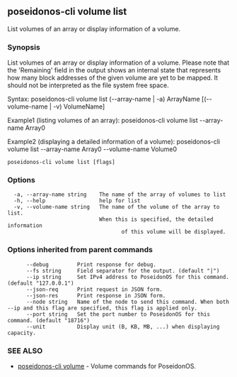 ## poseidonos-cli volume list

List volumes of an array or display information of a volume.

### Synopsis


List volumes of an array or display information of a volume. Please note that the 'Remaining' field in the output 
shows an internal state that represents how many block addresses of the given volume are yet to be mapped. It
should not be interpreted as the file system free space.

Syntax:
	poseidonos-cli volume list (--array-name | -a) ArrayName [(--volume-name | -v) VolumeName]

Example1 (listing volumes of an array):
	poseidonos-cli volume list --array-name Array0

Example2 (displaying a detailed information of a volume):
	poseidonos-cli volume list --array-name Array0 --volume-name Volume0
          

```
poseidonos-cli volume list [flags]
```

### Options

```
  -a, --array-name string    The name of the array of volumes to list
  -h, --help                 help for list
  -v, --volume-name string   The name of the volume of the array to list.
                             When this is specified, the detailed information
                             		of this volume will be displayed.
```

### Options inherited from parent commands

```
      --debug         Print response for debug.
      --fs string     Field separator for the output. (default "|")
      --ip string     Set IPv4 address to PoseidonOS for this command. (default "127.0.0.1")
      --json-req      Print request in JSON form.
      --json-res      Print response in JSON form.
      --node string   Name of the node to send this command. When both --ip and this flag are specified, this flag is applied only.
      --port string   Set the port number to PoseidonOS for this command. (default "18716")
      --unit          Display unit (B, KB, MB, ...) when displaying capacity.
```

### SEE ALSO

* [poseidonos-cli volume](poseidonos-cli_volume.md)	 - Volume commands for PoseidonOS.

